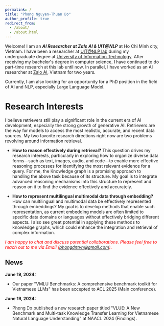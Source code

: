 ```yaml
---
permalink: /
title: "Phong Nguyen-Thuan Do"
author_profile: true
redirect_from: 
  - /about/
  - /about.html
---
```



Welcome! I am an ***AI Researcher at Zalo AI & UIT@NLP*** at Ho Chi Minh city, Vietnam. I have been a researcher at [UIT@NLP lab](https://nlp.uit.edu.vn/home) during my undergraduate degree at [University of Information Technology](https://www.uit.edu.vn/). After receiving my bachelor's degree in computer science, I have continued to do part-time research at this lab until now. In parallel, I have worked as an AI researcher at [Zalo AI](https://zalo.ai/), Vietnam for two years.

Currently, I am also looking for an opportunity for a PhD position in the field of AI and NLP, especially Large Language Model.


Research Interests
======
I believe retrievers still play a significant role in the current era of AI development, especially the strong growth of generative AI. Retrievers are the way for models to access the most realistic, accurate, and recent data sources. My two favorite research directions right now are two problems revolving around information retrieval.

- **How to reason effectively during retrieval?** This question drives my research interests, particularly in exploring how to organize diverse data forms—such as text, images, audio, and code—to enable more effective reasoning processes for identifying the most relevant evidence for a query. For me, the Knowledge graph is a promising approach to handling the above task because of its structure. My goal is to integrate advanced reasoning mechanisms into this structure to represent and reason on it to find the evidence effectively and accurately.

- **How to represent multilingual multimodal data through embedding?** How can multilingual and multimodal data be effectively represented through embeddings? My goal is to develop methods that enable such representation, as current embedding models are often limited to specific data domains or languages without effectively bridging different aspects. I also see great potential in applying these methods to knowledge graphs, which could enhance the integration and retrieval of complex information. 

<span style="color:red">*I am happy to chat and discuss potential collaborations. Please feel free to reach out to me via Email (phongdntvn@gmail.com).*</span>


News
------
**June 19, 2024:**
- Our paper "VMLU Benchmarks: A comprehensive benchmark toolkit for Vietnamese LLMs" has been accepted to ACL 2025 (Main conference).

**June 19, 2024:**
- Phong Do published a new research paper titled "VLUE: A New Benchmark and Multi-task Knowledge Transfer Learning for Vietnamese Natural Language Understanding" at NAACL 2024 (Findings).


